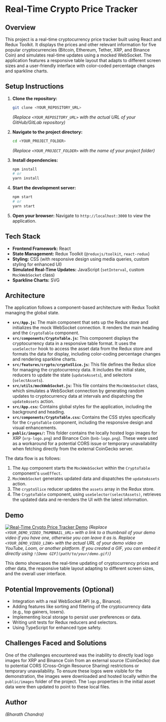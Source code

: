 # Real-Time Crypto Price Tracker

## Overview

This project is a real-time cryptocurrency price tracker built using React and Redux Toolkit. It displays the prices and other relevant information for five popular cryptocurrencies (Bitcoin, Ethereum, Tether, XRP, and Binance Coin) and simulates real-time updates using a mocked WebSocket. The application features a responsive table layout that adapts to different screen sizes and a user-friendly interface with color-coded percentage changes and sparkline charts.

## Setup Instructions

1.  **Clone the repository:**
    ```bash
    git clone <YOUR_REPOSITORY_URL>
    ```
    *(Replace `<YOUR_REPOSITORY_URL>` with the actual URL of your GitHub/GitLab repository)*

2.  **Navigate to the project directory:**
    ```bash
    cd <YOUR_PROJECT_FOLDER>
    ```
    *(Replace `<YOUR_PROJECT_FOLDER>` with the name of your project folder)*

3.  **Install dependencies:**
    ```bash
    npm install
    # or
    yarn install
    ```

4.  **Start the development server:**
    ```bash
    npm start
    # or
    yarn start
    ```

5.  **Open your browser:** Navigate to `http://localhost:3000` to view the application.

## Tech Stack

* **Frontend Framework:** React
* **State Management:** Redux Toolkit (`@reduxjs/toolkit`, `react-redux`)
* **Styling:** CSS (with responsive design using media queries, custom styling for enhanced UI)
* **Simulated Real-Time Updates:** JavaScript (`setInterval`, custom `MockWebSocket` class)
* **Sparkline Charts:** SVG

## Architecture

The application follows a component-based architecture with Redux Toolkit managing the global state.

* **`src/App.js`:** The main component that sets up the Redux store and initializes the mock WebSocket connection. It renders the main heading and the `CryptoTable` component.
* **`src/components/CryptoTable.js`:** This component displays the cryptocurrency data in a responsive table format. It uses the `useSelector` hook to access the asset data from the Redux store and formats the data for display, including color-coding percentage changes and rendering sparkline charts.
* **`src/features/crypto/cryptoSlice.js`:** This file defines the Redux slice for managing the cryptocurrency data. It includes the initial state, reducers to update the state (`updateAssets`), and selectors (`selectAssets`).
* **`src/utils/mockWebSocket.js`:** This file contains the `MockWebSocket` class, which simulates a WebSocket connection by generating random updates to cryptocurrency data at intervals and dispatching the `updateAssets` action.
* **`src/App.css`:** Contains global styles for the application, including the background and heading.
* **`src/components/CryptoTable.css`:** Contains the CSS styles specifically for the `CryptoTable` component, including the responsive design and visual enhancements.
* **`public/images/`:** This folder contains the locally hosted logo images for XRP (`xrp-logo.png`) and Binance Coin (`bnb-logo.png`). These were used as a workaround for a potential CORS issue or temporary unavailability when fetching directly from the external CoinGecko server.

The data flow is as follows:

1.  The `App` component starts the `MockWebSocket` within the `CryptoTable` component's `useEffect`.
2.  `MockWebSocket` generates updated data and dispatches the `updateAssets` action.
3.  The `cryptoSlice` reducer updates the `assets` array in the Redux store.
4.  The `CryptoTable` component, using `useSelector(selectAssets)`, retrieves the updated data and re-renders the UI with the latest information.

## Demo

[![Real-Time Crypto Price Tracker Demo](<YOUR_DEMO_VIDEO_THUMBNAIL_URL>)](<YOUR_DEMO_VIDEO_LINK>)
*(Replace `<YOUR_DEMO_VIDEO_THUMBNAIL_URL>` with a link to a thumbnail of your demo video if you have one, otherwise you can leave it as is. Replace `<YOUR_DEMO_VIDEO_LINK>` with the actual URL of your demo video on YouTube, Loom, or another platform. If you created a GIF, you can embed it directly using `![Demo GIF](path/to/your/demo.gif)`)*

This demo showcases the real-time updating of cryptocurrency prices and other data, the responsive table layout adapting to different screen sizes, and the overall user interface.

## Potential Improvements (Optional)

* Integration with a real WebSocket API (e.g., Binance).
* Adding features like sorting and filtering of the cryptocurrency data (e.g., top gainers, losers).
* Implementing local storage to persist user preferences or data.
* Writing unit tests for Redux reducers and selectors.
* Using TypeScript for enhanced type safety.

## Challenges Faced and Solutions

One of the challenges encountered was the inability to directly load logo images for XRP and Binance Coin from an external source (CoinGecko) due to potential CORS (Cross-Origin Resource Sharing) restrictions or temporary unavailability. To ensure these logos were visible for the demonstration, the images were downloaded and hosted locally within the `public/images` folder of the project. The `logo` properties in the initial asset data were then updated to point to these local files.

## Author

*(Bharath Chandra)*